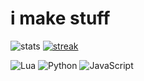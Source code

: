 # i make stuff

![stats](https://github-readme-stats.vercel.app/api?username=CheeseOnGithub&theme=dark&show_icons=true) [![streak](https://streak-stats.demolab.com?user=CheeseOnGithub&theme=dark&border_radius=4.3)](https://git.io/streak-stats)

![Lua](https://img.shields.io/badge/lua-%232C2D72.svg?style=for-the-badge&logo=lua&logoColor=white) ![Python](https://img.shields.io/badge/python-3670A0?style=for-the-badge&logo=python&logoColor=ffdd54) ![JavaScript](https://img.shields.io/badge/javascript-%23323330.svg?style=for-the-badge&logo=javascript&logoColor=%23F7DF1E)
